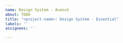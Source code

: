 ```yaml
---
name: Design System - Avancé
about: TODO
title: "<project-name>: Design System - Essential"
labels: ''
assignees: ''

---
```



